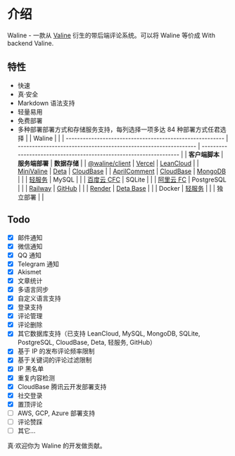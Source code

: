 # 介绍

Waline - 一款从 [Valine](https://valine.js.org) 衍生的带后端评论系统。可以将 Waline 等价成 With backend Valine.

<!-- more -->

## 特性

- 快速
- 真·安全
- Markdown 语法支持
- 轻量易用
- 免费部署
- 多种部署部署方式和存储服务支持，每列选择一项多达 84 种部署方式任君选择
  | | Waline | |
  | -------------------------------------------------------- | --------------------------------------------------------------- | ------------------------------------------------------------------ |
  | **客户端脚本** | **服务端部署** | **数据存储** |
  | [@waline/client](https://waline.js.org) | [Vercel](https://vercel.com) | [LeanCloud](https://leancloud.app) |
  | [MiniValine](https://minivaline.js.org/) | [Deta](https://deta.sh) | [CloudBase](https://clodbase.net) |
  | [AprilComment](https://github.com/asforest/AprilComment) | [CloudBase](https://cloudbase.net/) | [MongoDB](https://mongodb.com) |
  | | [轻服务](https://qingfuwu.cn) | MySQL |
  | | [百度云 CFC](https://console.bce.baidu.com/cfc/#/cfc/functions) | SQLite |
  | | [阿里云 FC](https://fc.console.aliyun.com/) | PostgreSQL |
  | | [Railway](https://railway.app) | [GitHub](https://github.com) |
  | | [Render](https://render.com) | [Deta Base](https://docs.deta.sh/docs/base/about) |
  | | Docker | [轻服务](https://qingfuwu.cn/docs/nodejs/database/quickstart.html) |
  | | 独立部署 | |

## Todo

- [x] 邮件通知
- [x] 微信通知
- [x] QQ 通知
- [x] Telegram 通知
- [x] Akismet
- [x] 文章统计
- [x] 多语言同步
- [x] 自定义语言支持
- [x] 登录支持
- [x] 评论管理
- [x] 评论删除
- [x] 其它数据库支持（已支持 LeanCloud, MySQL, MongoDB, SQLite, PostgreSQL, CloudBase, Deta, 轻服务, GitHub）
- [x] 基于 IP 的发布评论频率限制
- [x] 基于关键词的评论过滤限制
- [x] IP 黑名单
- [x] 重复内容检测
- [x] CloudBase 腾讯云开发部署支持
- [x] 社交登录
- [x] 置顶评论
- [ ] AWS, GCP, Azure 部署支持
- [ ] 评论赞踩
- [ ] 其它...

真·欢迎你为 Waline 的开发做贡献。
